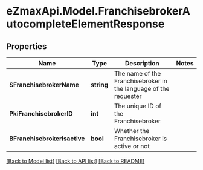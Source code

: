
# eZmaxApi.Model.FranchisebrokerAutocompleteElementResponse

## Properties

Name | Type | Description | Notes
------------ | ------------- | ------------- | -------------
**SFranchisebrokerName** | **string** | The name of the Franchisebroker in the language of the requester | 
**PkiFranchisebrokerID** | **int** | The unique ID of the Franchisebroker | 
**BFranchisebrokerIsactive** | **bool** | Whether the Franchisebroker is active or not | 

[[Back to Model list]](../README.md#documentation-for-models)
[[Back to API list]](../README.md#documentation-for-api-endpoints)
[[Back to README]](../README.md)

